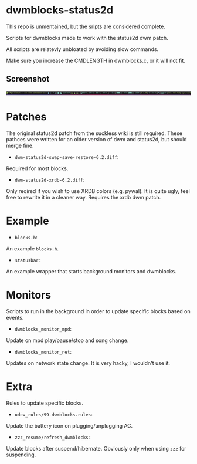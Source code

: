 # dwmblocks-status2d
This repo is unmentained, but the sripts are considered complete.

Scripts for dwmblocks made to work with the status2d dwm patch.

All scripts are relatevly unbloated by avoiding slow commands.

Make sure you increase the CMDLENGTH in dwmblocks.c, or it will not fit.

## Screenshot
![Image](screenshot.png)

# Patches
The original status2d patch from the suckless wiki is still required.
These pathces were written for an older version of dwm and status2d, but should merge fine.

* `dwm-status2d-swap-save-restore-6.2.diff`:

Required for most blocks.

* `dwm-status2d-xrdb-6.2.diff`:

Only reqired if you wish to use XRDB colors (e.g. pywal).
It is quite ugly, feel free to rewrite it in a cleaner way.
Requires the xrdb dwm patch.

# Example
* `blocks.h`:

An example `blocks.h`.

* `statusbar`:

An example wrapper that starts background monitors and dwmblocks.

# Monitors
Scripts to run in the background in order to update specific blocks based on events.

* `dwmblocks_monitor_mpd`:

Update on mpd play/pause/stop and song change.

* `dwmblocks_monitor_net`:

Updates on network state change. It is very hacky, I wouldn't use it.

# Extra
Rules to update specific blocks.

* `udev_rules/99-dwmblocks.rules`:

Update the battery icon on plugging/unplugging AC.

* `zzz_resume/refresh_dwmblocks`:

Update blocks after suspend/hibernate. Obviously only when using `zzz` for suspending.

